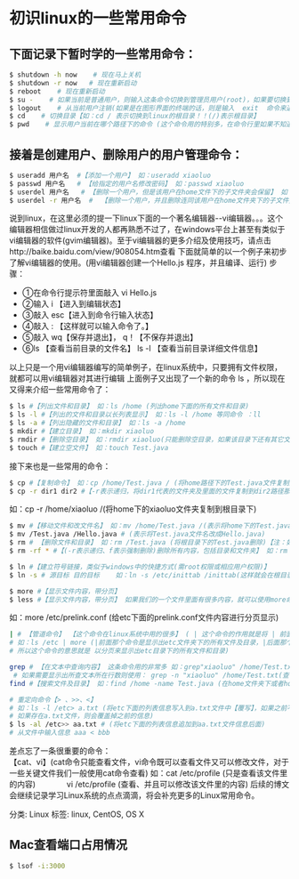 # 初识linux的一些常用命令
## 下面记录下暂时学的一些常用命令：
```sh
$ shutdown -h now    # 现在马上关机
$ shutdown -r now   # 现在重新启动
$ reboot    # 现在重新启动
$ su -    # 如果当前是普通用户，则输入这条命令切换到管理员用户(root)，如果要切换到其他用户则敲入  su - 用户名 如:　　su - xiaoluo
$ logout    # 从当前用户注销(如果是在图形界面的终端的话，则是输入  exit  命令来退出当前用户)
$ cd    # 切换目录【如：cd / 表示切换到linux的根目录！！(/)表示根目录】
$ pwd    # 显示用户当前在哪个路径下的命令 (这个命令用的特别多，在命令行里如果不知道当前所处文件夹，可以输入该命令 pwd
```

## 接着是创建用户、删除用户的用户管理命令：
```bash
$ useradd 用户名  #【添加一个用户】 如：useradd xiaoluo
$ passwd 用户名   # 【给指定的用户名修改密码】 如：passwd xiaoluo
$ userdel 用户名   # 【删除一个用户，但是该用户在home文件下的子文件夹会保留】 如：userdel xiaoluo
$ userdel -r 用户名  #  【删除一个用户，并且删除连同该用户在home文件夹下的子文件夹】 如：userdel -r xiaoluo
```
说到linux，在这里必须的提一下linux下面的一个著名编辑器--vi编辑器。。。这个编辑器相信做过linux开发的人都再熟悉不过了，在windows平台上甚至有类似于vi编辑器的软件(gvim编辑器)。至于vi编辑器的更多介绍及使用技巧，请点击http://baike.baidu.com/view/908054.htm查看
下面就简单的以一个例子来初步了解vi编辑器的使用。(用vi编辑器创建一个Hello.js 程序，并且编译、运行)
步骤：  
- ①在命令行提示符里面敲入    vi Hello.js  
- ②输入    i 【进入到编辑状态】  
- ③敲入     esc【进入到命令行输入状态】  
- ④敲入     : 【这样就可以输入命令了。】  
- ⑤敲入   wq【保存并退出】， q！【不保存并退出】  
- ⑥ls    【查看当前目录的文件名】  ls -l 【查看当前目录详细文件信息】  

以上只是一个用vi编辑器编写的简单例子，在linux系统中，只要拥有文件权限，就都可以用vi编辑器对其进行编辑
上面例子又出现了一个新的命令 ls ，所以现在又得来介绍一些常用命令了：
```bash
$ ls #【列出文件和目录】 如：ls /home (列出home下面的所有文件和目录)
$ ls -l #【列出的文件和目录以长列表显示】 如：ls -l /home 等同命令 ：ll
$ ls -a #【列出隐藏的文件和目录】 如：ls -a /home
$ mkdir #【建立目录】 如：mkdir xiaoluo
$ rmdir #【删除空目录】 如：rmdir xiaoluo(只能删除空目录，如果该目录下还有其它文件则该命令无效)
$ touch #【建立空文件】 如：touch Test.java
```
接下来也是一些常用的命令：
```bash
$ cp #【复制命令】 如：cp /home/Test.java / (将home路径下的Test.java文件复制到根目录下)
$ cp -r dir1 dir2 #【-r表示递归，将dir1代表的文件夹及里面的文件复制到dir2路径那里】
```
如：cp -r /home/xiaoluo /(将home下的xiaoluo文件夹复制到根目录下)
```bash
$ mv #【移动文件和改文件名】 如：mv /home/Test.java /(表示将home下的Test.java文件移动到根目录下)
$ mv /Test.java /Hello.java # (表示将Test.java文件名改成Hello.java)
$ rm # 【删除文件和目录】 如：rm /Test.java (将根目录下的Test.java删除)【注：如果该文件是个文件夹则删除不了】
$ rm -rf * #【(-r表示递归、f表示强制删除)删除所有内容，包括目录和文件夹】 如：rm -rf /home/xiaoluo(强制删除home下的xiaoluo文件夹)

$ ln #【建立符号链接，类似于windows中的快捷方式(需root权限或相应用户权限)】
$ ln -s # 源目标 目的目标    如：ln -s /etc/inittab /inittab(这样就会在根目录下建立一个inittab链接，该链接指向了etc目录下的inittab文件)

$ more #【显示文件内容，带分页】
$ less #【显示文件内容，带分页】 如果我们的一个文件里面有很多内容，就可以使用more命令给其分页
```
如：more /etc/prelink.conf  (给etc下面的prelink.conf文件内容进行分页显示)

```sh
| # 【管道命令】 【这个命令在linux系统中用的很多】 ( | 这个命令的作用就是将 | 前面的那个命令的结果交给 | 后面的那个命令来处理)
# 如：ls /etc | more (|前面那个命令是显示出etc文件夹下的所有文件及目录，|后面那个命令就是以分页形式显示，
# 所以这个命令的意思就是 以分页来显示出etc目录下的所有文件和目录)

grep # 【在文本中查询内容】 这条命令用的非常多 如：grep"xiaoluo" /home/Test.txt (在Test.txt文件中查询出包含有xiaoluo的那行文本信息)
 # 如果需要显示出所查文本所在行数则使用： grep -n "xiaoluo" /home/Test.txt(查询出Test.txt文件中xiaoluo该信息所在行数以及改行所有文本)
find #【搜索文件及目录】 如：find /home -name Test.java (在home文件夹下或者home中所有的子文件夹下查找名字为Test.java的文件)

# 重定向命令【> 、>>、<】
# 如：ls -l /etc> a.txt (将etc下面的列表信息写入到a.txt文件中【覆写】，如果之前不存在a.txt文件，则创建a.txt文件然后将信息写进去，
# 如果存在a.txt文件，则会覆盖掉之前的信息)
$ ls -al /etc>> aa.txt # (将etc下面的列表信息追加到aa.txt文件信息后面)
# 从文件中输入信息 aaa < bbb
```

差点忘了一条很重要的命令：   
【cat、vi】(cat命令只能查看文件，vi命令既可以查看文件又可以修改文件，对于一些关键文件我们一般使用cat命令查看)
如：cat /etc/profile (只是查看该文件里的内容)　　　　vi /etc/profile (查看、并且可以修改该文件里的内容)
后续的博文会继续记录学习Linux系统的点点滴滴，将会补充更多的Linux常用命令。


分类: Linux
标签: linux, CentOS, OS X

## Mac查看端口占用情况
```sh
$ lsof -i:3000
```
